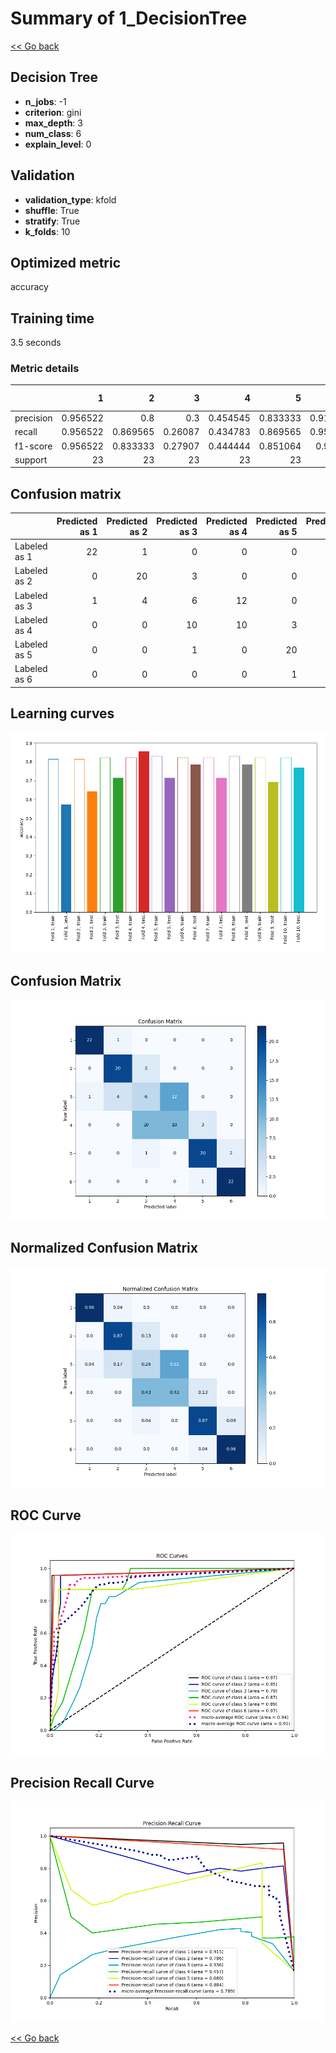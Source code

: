 # Summary of 1_DecisionTree

[<< Go back](../README.md)


## Decision Tree
- **n_jobs**: -1
- **criterion**: gini
- **max_depth**: 3
- **num_class**: 6
- **explain_level**: 0

## Validation
 - **validation_type**: kfold
 - **shuffle**: True
 - **stratify**: True
 - **k_folds**: 10

## Optimized metric
accuracy

## Training time

3.5 seconds

### Metric details
|           |         1 |         2 |        3 |         4 |         5 |         6 |   accuracy |   macro avg |   weighted avg |   logloss |
|:----------|----------:|----------:|---------:|----------:|----------:|----------:|-----------:|------------:|---------------:|----------:|
| precision |  0.956522 |  0.8      |  0.3     |  0.454545 |  0.833333 |  0.916667 |   0.724638 |    0.710178 |       0.710178 |   1.29071 |
| recall    |  0.956522 |  0.869565 |  0.26087 |  0.434783 |  0.869565 |  0.956522 |   0.724638 |    0.724638 |       0.724638 |   1.29071 |
| f1-score  |  0.956522 |  0.833333 |  0.27907 |  0.444444 |  0.851064 |  0.93617  |   0.724638 |    0.716767 |       0.716767 |   1.29071 |
| support   | 23        | 23        | 23       | 23        | 23        | 23        |   0.724638 |  138        |     138        |   1.29071 |


## Confusion matrix
|              |   Predicted as 1 |   Predicted as 2 |   Predicted as 3 |   Predicted as 4 |   Predicted as 5 |   Predicted as 6 |
|:-------------|-----------------:|-----------------:|-----------------:|-----------------:|-----------------:|-----------------:|
| Labeled as 1 |               22 |                1 |                0 |                0 |                0 |                0 |
| Labeled as 2 |                0 |               20 |                3 |                0 |                0 |                0 |
| Labeled as 3 |                1 |                4 |                6 |               12 |                0 |                0 |
| Labeled as 4 |                0 |                0 |               10 |               10 |                3 |                0 |
| Labeled as 5 |                0 |                0 |                1 |                0 |               20 |                2 |
| Labeled as 6 |                0 |                0 |                0 |                0 |                1 |               22 |

## Learning curves
![Learning curves](learning_curves.png)
## Confusion Matrix

![Confusion Matrix](confusion_matrix.png)


## Normalized Confusion Matrix

![Normalized Confusion Matrix](confusion_matrix_normalized.png)


## ROC Curve

![ROC Curve](roc_curve.png)


## Precision Recall Curve

![Precision Recall Curve](precision_recall_curve.png)



[<< Go back](../README.md)
